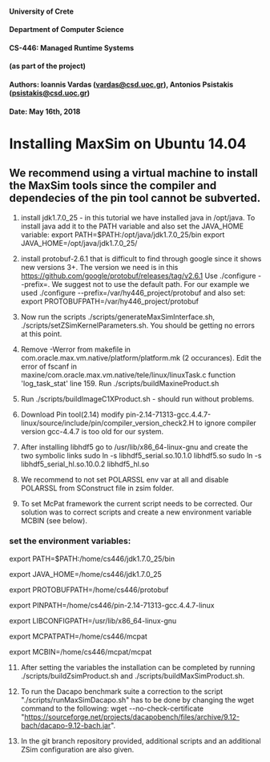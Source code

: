 #### University of Crete
#### Department of Computer Science
#### CS-446: Managed Runtime Systems 
#### (as part of the project)
#### Authors: Ioannis Vardas (vardas@csd.uoc.gr), Antonios Psistakis (psistakis@csd.uoc.gr)
#### Date: May 16th, 2018



# Installing MaxSim on Ubuntu 14.04

## We recommend using a virtual machine to install the MaxSim tools since the compiler and dependecies of the pin tool cannot be subverted. 

1. install jdk1.7.0_25 - in this tutorial we have installed java in /opt/java. To install java add it to 
the PATH variable and also set the JAVA_HOME variable:
export PATH=$PATH:/opt/java/jdk1.7.0_25/bin 
export JAVA_HOME=/opt/java/jdk1.7.0_25/ 

2. install protobuf-2.6.1 that is difficult to find through google since it shows
new versions 3+. The version we need is in this https://github.com/google/protobuf/releases/tag/v2.6.1
Use ./configure --prefix=<any path>. We suggest not to use the default path. For our example we used 
./configure --prefix=/var/hy446_project/protobuf and also set:
export PROTOBUFPATH=/var/hy446_project/protobuf

3. Now run the scripts ./scripts/generateMaxSimInterface.sh, ./scripts/setZSimKernelParameters.sh.
You should be getting no errors at this point.

4. Remove -Werror from makefile in com.oracle.max.vm.native/platform/platform.mk (2 occurances).
Edit the error of fscanf in maxine/com.oracle.max.vm.native/tele/linux/linuxTask.c function 'log_task_stat' line 159.
Run ./scripts/buildMaxineProduct.sh

5. Run ./scripts/buildImageC1XProduct.sh - should run without problems.

6. Download Pin tool(2.14) modify pin-2.14-71313-gcc.4.4.7-linux/source/include/pin/compiler_version_check2.H to ignore compiler version
 gcc-4.4.7 is too old for our system.

7. After installing libhdf5 go to /usr/lib/x86_64-linux-gnu and create the two symbolic links 
sudo ln -s libhdf5_serial.so.10.1.0 libhdf5.so
sudo ln -s libhdf5_serial_hl.so.10.0.2 libhdf5_hl.so

8. We recommend to not set POLARSSL env var at all and disable POLARSSL from SConstruct file in zsim folder.
 
10. To set McPat framework the current script needs to be corrected. Our solution was to correct scripts and create a new environment
variable MCBIN (see below).

### set the environment variables:
export PATH=$PATH:/home/cs446/jdk1.7.0_25/bin  

export JAVA_HOME=/home/cs446/jdk1.7.0_25  

export PROTOBUFPATH=/home/cs446/protobuf  

export PINPATH=/home/cs446/pin-2.14-71313-gcc.4.4.7-linux  

export LIBCONFIGPATH=/usr/lib/x86_64-linux-gnu  

export MCPATPATH=/home/cs446/mcpat  

export MCBIN=/home/cs446/mcpat/mcpat  


11. After setting the variables the installation can be completed by running ./scripts/buildZsimProduct.sh and ./scripts/buildMaxSimProduct.sh.

12. To run the Dacapo benchmark suite a correction to the script "./scripts/runMaxSimDacapo.sh" has to be done by changing the wget command to the
following: wget --no-check-certificate "https://sourceforge.net/projects/dacapobench/files/archive/9.12-bach/dacapo-9.12-bach.jar".

13. In the git branch repository provided, additional scripts and an additional ZSim configuration are also given.
